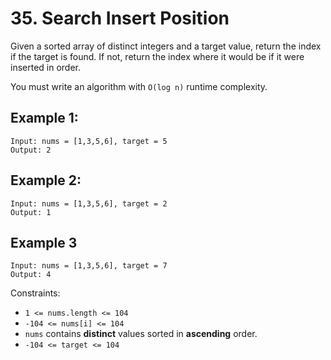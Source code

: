 # 35. Search Insert Position
Given a sorted array of distinct integers and a target value, return the index if the target is found. If not, return the index where it would be if it were inserted in order.

You must write an algorithm with ```O(log n)``` runtime complexity.

## Example 1:
```
Input: nums = [1,3,5,6], target = 5
Output: 2
```
## Example 2:
```
Input: nums = [1,3,5,6], target = 2
Output: 1
```
## Example 3
```
Input: nums = [1,3,5,6], target = 7
Output: 4
```

Constraints:

- ```1 <= nums.length <= 104```
- ```-104 <= nums[i] <= 104```
- ```nums``` contains <strong>distinct</strong> values sorted in <strong>ascending</strong> order.
- ```-104 <= target <= 104```